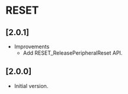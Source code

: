 # RESET

## [2.0.1]

- Improvements
  - Add RESET_ReleasePeripheralReset API.

## [2.0.0]

- Initial version.
